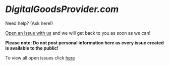 # *DigitalGoodsProvider.com*
Need help? (Ask here!)




[Open an Issue with us](https://github.com/digitalgoodsprovider/digitalgoodsprovider.com/issues/new) and we will get back to you as soon as we can!

**Please note: Do not post personal information here as every issue created is available to the public!**

To view all open issues click [here](https://github.com/digitalgoodsprovider/digitalgoodsprovider.com/issues)
